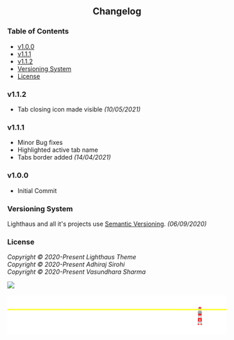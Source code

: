<h2 align="center">Changelog</h2>

### Table of Contents
- [v1.0.0](#v1.0.0)
- [v1.1.1](#v1.1.1)
- [v1.1.2](#v1.1.2)
- [Versioning System](#versioning-system)
- [License](#license)

### v1.1.2
- Tab closing icon made visible _(10/05/2021)_

### v1.1.1 
- Minor Bug fixes
- Highlighted active tab name
- Tabs border added _(14/04/2021)_

### v1.0.0 
- Initial Commit 

### Versioning System
Lighthaus and all it's projects use [Semantic Versioning](https://semver.org/). _(06/09/2020)_ 


### License

_Copyright © 2020-Present Lighthaus Theme_<br>
_Copyright © 2020-Present Adhiraj Sirohi_<br>
_Copyright © 2020-Present Vasundhara Sharma_

<p align="left"><a href="https://github.com/lighthaus-theme/hyper/blob/main/LICENSE"><img src="https://img.shields.io/static/v1.svg??style=flat&logo=appveyore&label=License&message=MIT&colorA=1C918A&colorB=50C16E"/></a></p>

<p align="center"><img src="https://raw.githubusercontent.com/lighthaus-theme/lighthaus/9e5cf66db03fc3e183e6cfbf7c4c04263a4f23df/ImageResources/lighthaus-border.svg"><p>
